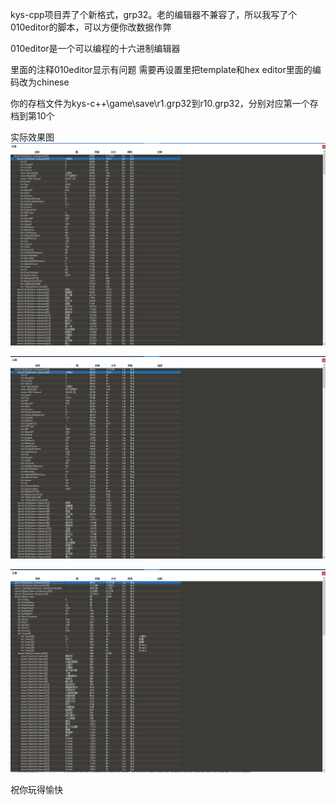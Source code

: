 kys-cpp项目弄了个新格式，grp32。老的编辑器不兼容了，所以我写了个010editor的脚本，可以方便你改数据作弊

010editor是一个可以编程的十六进制编辑器

里面的注释010editor显示有问题
需要再设置里把template和hex editor里面的编码改为chinese


你的存档文件为kys-c++\game\save\r1.grp32到r10.grp32，分别对应第一个存档到第10个

实际效果图
![1](https://github.com/bugparty/kys-cpp_010editor_templates/raw/master/imgs/1.png)

![2](https://github.com/bugparty/kys-cpp_010editor_templates/raw/master/imgs/2.png)

![3](https://github.com/bugparty/kys-cpp_010editor_templates/raw/master/imgs/3.png)

祝你玩得愉快


